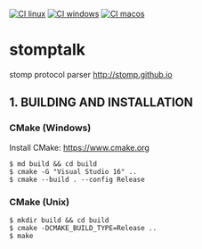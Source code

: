 [![CI linux](https://github.com/libevent/libevent/workflows/linux/badge.svg)](https://github.com/ikonopistsev/stomptalk/actions?query=workflow%3Ahosted-basic-autocache)
[![CI windows](https://github.com/libevent/libevent/workflows/windows/badge.svg)](https://github.com/ikonopistsev/stomptalk/actions?query=workflow%3Ahosted-basic-autocache)
[![CI macos](https://github.com/libevent/libevent/workflows/macos/badge.svg)](https://github.com/ikonopistsev/stomptalk/actions?query=workflow%3Ahosted-basic-autocache/macos-latest-hosted-basic)

# stomptalk
stomp protocol parser http://stomp.github.io

## 1. BUILDING AND INSTALLATION
### CMake (Windows)

Install CMake: <https://www.cmake.org>

```
$ md build && cd build
$ cmake -G "Visual Studio 16" ..
$ cmake --build . --config Release
```

### CMake (Unix)

```
$ mkdir build && cd build
$ cmake -DCMAKE_BUILD_TYPE=Release ..
$ make
```
